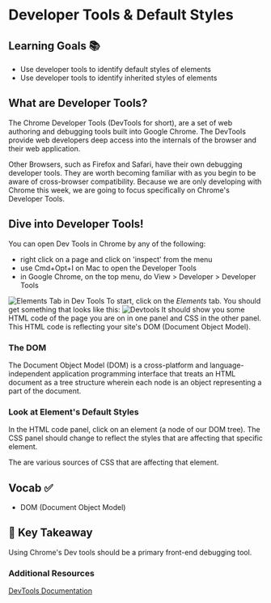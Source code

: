 # Developer Tools & Default Styles


## Learning Goals 📚
- Use developer tools to identify default styles of elements
- Use developer tools to identify inherited styles of elements

## What are Developer Tools?

The Chrome Developer Tools (DevTools for short), are a set of web authoring and debugging tools built into Google Chrome. The DevTools provide web developers deep access into the internals of the browser and their web application.

Other Browsers, such as Firefox and Safari, have their own debugging developer tools. They are worth becoming familiar with as you begin to be aware of cross-browser compatibility. Because we are only developing with Chrome this week, we are going to focus specifically on Chrome's Developer Tools.


## Dive into Developer Tools!
You can open Dev Tools in Chrome by any of the following:
- right click on a page and click on 'inspect' from the menu
- use Cmd+Opt+I on Mac to open the Developer Tools
- in Google Chrome, on the top menu, do View > Developer > Developer Tools


![Elements Tab in Dev Tools](imgs/dev_tools_elements_tab.png)
To start, click on the *Elements* tab. You should get something that looks like this:
![Devtools](imgs/dev_tools.png)
It should show you some HTML code of the page you are on in one panel and CSS in the other panel. This HTML code is reflecting your site's DOM (Document Object Model).

### The DOM
The Document Object Model (DOM) is a cross-platform and language-independent application programming interface that treats an HTML document as a tree structure wherein each node is an object representing a part of the document.

### Look at Element's Default Styles
In the HTML code panel, click on an element (a node of our DOM tree). The CSS panel should change to reflect the styles that are affecting that specific element.

The are various sources of CSS that are affecting that element.

## Vocab ✅
- DOM (Document Object Model)

## 🔑 Key Takeaway
Using Chrome's Dev tools should be a primary front-end debugging tool.

### Additional Resources
[DevTools Documentation](https://developers.google.com/web/tools/chrome-devtools/iterate/inspect-styles/?utm_source=dcc&utm_medium=redirect&utm_campaign=2016q3)
